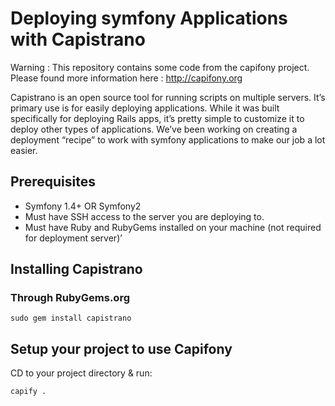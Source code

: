Deploying symfony Applications with Capistrano
==============================================

Warning : This repository contains some code from the capifony project.
          Please found more information here : http://capifony.org

Capistrano is an open source tool for running scripts on multiple servers. It’s primary use is for easily deploying applications. While it was built specifically for deploying Rails apps, it’s pretty simple to customize it to deploy other types of applications. We’ve been working on creating a deployment “recipe” to work with symfony applications to make our job a lot easier.

## Prerequisites ##

- Symfony 1.4+ OR Symfony2
- Must have SSH access to the server you are deploying to.
- Must have Ruby and RubyGems installed on your machine (not required for deployment server)’

## Installing Capistrano ##

### Through RubyGems.org ###

	sudo gem install capistrano

## Setup your project to use Capifony ##

CD to your project directory & run:

	capify .

